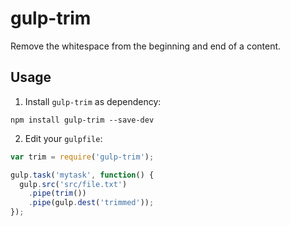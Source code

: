 gulp-trim
=========

Remove the whitespace from the beginning and end of a content.

Usage
-------

1. Install `gulp-trim` as dependency:

```
npm install gulp-trim --save-dev
```

2. Edit your `gulpfile`:

```js
var trim = require('gulp-trim');

gulp.task('mytask', function() {
  gulp.src('src/file.txt')
    .pipe(trim())
    .pipe(gulp.dest('trimmed'));
});
```
